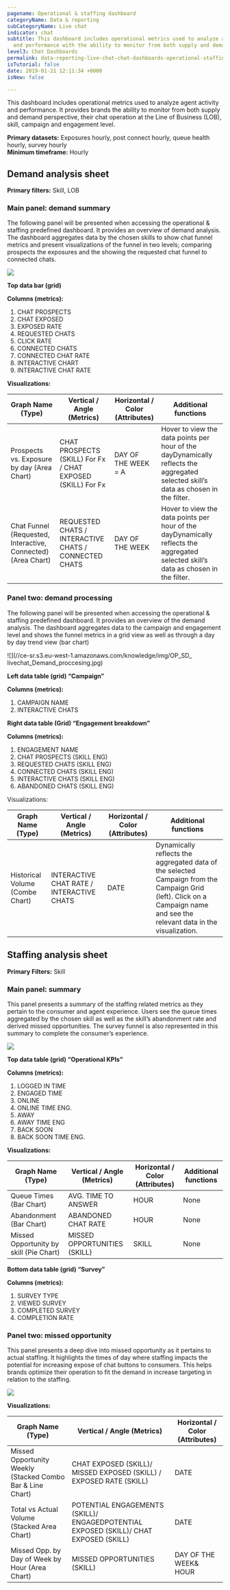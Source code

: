 ```yaml
---
pagename: Operational & staffing dashboard
categoryName: Data & reporting
subCategoryName: Live chat
indicator: chat
subtitle: This dashboard includes operational metrics used to analyze agent activity
  and performance with the ability to monitor from both supply and demand perspectives
level3: Chat Dashboards
permalink: data-reporting-live-chat-chat-dashboards-operational-staffing-dashboard.html
isTutorial: false
date: 2019-01-21 12:11:34 +0000
isNew: false

---
```

This dashboard includes operational metrics used to analyze agent activity and performance. It provides brands the ability to monitor from both supply and demand perspective, their chat operation at the Line of Business (LOB), skill, campaign and engagement level.

**Primary datasets:** Exposures hourly, post connect hourly, queue health hourly, survey hourly  
**Minimum timeframe:** Hourly

## Demand analysis sheet

**Primary filters:** Skill, LOB

### Main panel: demand summary

The following panel will be presented when accessing the operational & staffing predefined dashboard. It provides an overview of demand analysis. The dashboard aggregates data by the chosen skills to show chat funnel metrics and present visualizations of the funnel in two levels; comparing prospects the exposures and the showing the requested chat funnel to connected chats.

![](//ce-sr.s3.eu-west-1.amazonaws.com/knowledge/img/OP_SD_livechat_demand.jpg)

**Top data bar (grid)**

**Columns (metrics):**

1. CHAT PROSPECTS
2. CHAT EXPOSED
3. EXPOSED RATE
4. REQUESTED CHATS
5. CLICK RATE
6. CONNECTED CHATS
7. CONNECTED CHAT RATE
8. INTERACTIVE CHART
9. INTERACTIVE CHAT RATE

**Visualizations:**

| Graph Name (Type) | Vertical / Angle (Metrics) | Horizontal / Color (Attributes) | Additional functions |
| --- | --- | --- | --- |
| Prospects vs. Exposure by day (Area Chart) | CHAT PROSPECTS (SKILL) For Fx / CHAT EXPOSED (SKILL) For Fx | DAY OF THE WEEK = A | Hover to view the data points per hour of the dayDynamically reflects the aggregated selected skill’s data as chosen in the filter. |
| Chat Funnel {Requested, Interactive, Connected} (Area Chart) | REQUESTED CHATS / INTERACTIVE CHATS / CONNECTED CHATS | DAY OF THE WEEK | Hover to view the data points per hour of the dayDynamically reflects the aggregated selected skill’s data as chosen in the filter. |

### Panel two: demand processing

The following panel will be presented when accessing the operational & staffing predefined dashboard. It provides an overview of the demand analysis. The dashboard aggregates data to the campaign and engagement level and shows the funnel metrics in a grid view as well as through a day by day trend view (bar chart)

![](//ce-sr.s3.eu-west-1.amazonaws.com/knowledge/img/OP_SD_ livechat_Demand_proccesing.jpg)

**Left data table (grid) “Campaign”**

**Columns (metrics):**

1. CAMPAIGN NAME
2. INTERACTIVE CHATS

**Right data table (Grid) “Engagement breakdown”**

**Columns (metrics):**

1. ENGAGEMENT NAME
2. CHAT PROSPECTS (SKILL ENG)
3. REQUESTED CHATS (SKILL ENG)
4. CONNECTED CHATS (SKILL ENG)
5. INTERACTIVE CHATS (SKILL ENG)
6. ABANDONED CHATS (SKILL ENG)

Visualizations:

| Graph Name (Type) | Vertical / Angle (Metrics) | Horizontal / Color (Attributes) | Additional functions |
| --- | --- | --- | --- |
| Historical Volume (Combe Chart) | INTERACTIVE CHAT RATE / INTERACTIVE CHATS | DATE | Dynamically reflects the aggregated data of the selected Campaign from the Campaign Grid (left). Click on a Campaign name and see the relevant data in the visualization. |

## Staffing analysis sheet

**Primary Filters:** Skill

### Main panel: summary

This panel presents a summary of the staffing related metrics as they pertain to the consumer and agent experience. Users see the queue times aggregated by the chosen skill as well as the skill’s abandonment rate and derived missed opportunities. The survey funnel is also represented in this summary to complete the consumer’s experience.

![](//ce-sr.s3.eu-west-1.amazonaws.com/knowledge/img/OP-SD-live-chat-staffing-summary.jpg)

**Top data table (grid) “Operational KPIs”**

**Columns (metrics):**

1. LOGGED IN TIME
2. ENGAGED TIME
3. ONLINE
4. ONLINE TIME ENG.
5. AWAY
6. AWAY TIME ENG
7. BACK SOON
8. BACK SOON TIME ENG.

**Visualizations:**

| Graph Name (Type) | Vertical / Angle (Metrics) | Horizontal / Color (Attributes) | Additional functions |
| --- | --- | --- | --- |
| Queue Times (Bar Chart) | AVG. TIME TO ANSWER | HOUR | None |
| Abandonment (Bar Chart) | ABANDONED CHAT RATE | HOUR | None |
| Missed Opportunity by skill (Pie Chart) | MISSED OPPORTUNITIES (SKILL) | SKILL | None |

**Bottom data table (grid) “Survey”**

**Columns (metrics):**

1. SURVEY TYPE
2. VIEWED SURVEY
3. COMPLETED SURVEY
4. COMPLETION RATE

### Panel two: missed opportunity

This panel presents a deep dive into missed opportunity as it pertains to actual staffing. It highlights the times of day where staffing impacts the potential for increasing expose of chat buttons to consumers. This helps brands optimize their operation to fit the demand in increase targeting in relation to the staffing.

![](//ce-sr.s3.eu-west-1.amazonaws.com/knowledge/img/OP-SD-live-chat-staffing-summary.jpg)

**Visualizations:**

| Graph Name (Type) | Vertical / Angle (Metrics) | Horizontal / Color (Attributes) |
| --- | --- | --- |
| Missed Opportunity Weekly (Stacked Combo Bar & Line Chart) | CHAT EXPOSED (SKILL)/ MISSED EXPOSED (SKILL) / EXPOSED RATE (SKILL) | DATE |
| Total vs Actual Volume (Stacked Area Chart) | POTENTIAL ENGAGEMENTS (SKILL)/ ENGAGEDPOTENTIAL EXPOSED (SKILL)/ CHAT EXPOSED (SKILL) | DATE |
| Missed Opp. by Day of Week by Hour (Area Chart) | MISSED OPPORTUNITIES (SKILL) | DAY OF THE WEEK& HOUR |

